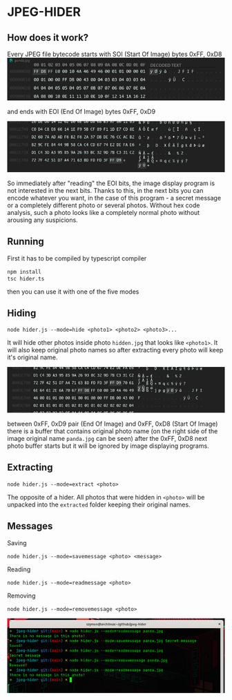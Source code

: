 # JPEG-HIDER

## How does it work?

Every JPEG file bytecode starts with SOI (Start Of Image) bytes 0xFF, 0xD8
![START BYTES IMG](/doc/startbytes.png)

and ends with EOI (End Of Image) bytes 0xFF, 0xD9

![END BYTES IMG](/doc/endbytes.png)

So immediately after "reading" the EOI bits, the image display program is not interested in the next bits. Thanks to this, in the next bits you can encode whatever you want, in the case of this program - a secret message or a completely different photo or several photos. Without hex code analysis, such a photo looks like a completely normal photo without arousing any suspicions.

## Running

First it has to be compiled by typescript compiler

```shell scripts
npm install
tsc hider.ts
```

then you can use it with one of the five modes

## Hiding

```shell scripts
node hider.js --mode=hide <photo1> <photo2> <photo3>...
```

It will hide other photos inside photo `hidden.jpg` that looks like `<photo1>`. It will also keep original photo names so after extracting every photo will keep it's original name.

![hide photo](/doc/hide.png)

between 0xFF, 0xD9 pair (End Of Image) and 0xFF, 0xD8 (Start Of Image) there is a buffer that contains original photo name (on the right side of the image original name `panda.jpg` can be seen)
after the 0xFF, 0xD8 next photo buffer starts but it will be ignored by image displaying programs.

## Extracting

```shell scripts
node hider.js --mode=extract <photo>
```

The opposite of a hider. All photos that were hidden in `<photo>` will be unpacked into the `extracted` folder keeping their original names.

## Messages

Saving

```shell scripts
node hider.js --mode=savemessage <photo> <message>
```

Reading

```shell scripts
node hider.js --mode=readmessage <photo>
```

Removing

```shell scripts
node hider.js --mode=removemessage <photo>
```

![terminal ](/doc/terminal.png)
